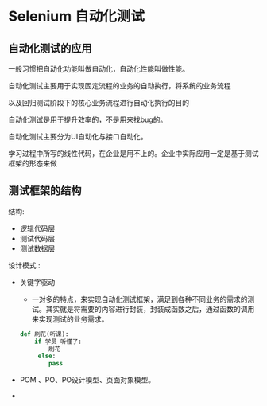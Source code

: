 # Selenium 自动化测试

## 自动化测试的应用

一般习惯把自动化功能叫做自动化，自动化性能叫做性能。

自动化测试主要用于实现固定流程的业务的自动执行，将系统的业务流程

以及回归测试阶段下的核心业务流程进行自动化执行的目的

自动化测试是用于提升效率的，不是用来找bug的。

自动化测试主要分为UI自动化与接口自动化。

学习过程中所写的线性代码，在企业是用不上的。企业中实际应用一定是基于测试框架的形态来做 

## 测试框架的结构

结构:

- 逻辑代码层
- 测试代码层
- 测试数据层

设计模式 :

- 关键字驱动

  - 一对多的特点，来实现自动化测试框架，满足到各种不同业务的需求的测试。其实就是将需要的内容进行封装，封装成函数之后，通过函数的调用来实现测试的业务需求。

  ```python
  def 刷花(听课):
      if 学员 听懂了:
          刷花
       else:
          pass
  ```


- POM 、PO、PO设计模型、页面对象模型。
- 